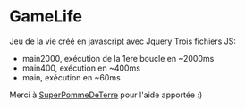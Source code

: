 # GameLife
Jeu de la vie créé en javascript avec Jquery
Trois fichiers JS: 
- main2000, exécution de la 1ere boucle en ~2000ms
- main400, exécution en ~400ms
- main, exécution en ~60ms

Merci à [SuperPommeDeTerre]( https://github.com/SuperPommeDeTerre ) pour l'aide apportée :)
